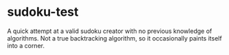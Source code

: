 # sudoku-test
A quick attempt at a valid sudoku creator with no previous knowledge of algorithms. Not a true backtracking algorithm, so it occasionally paints itself into a corner.
